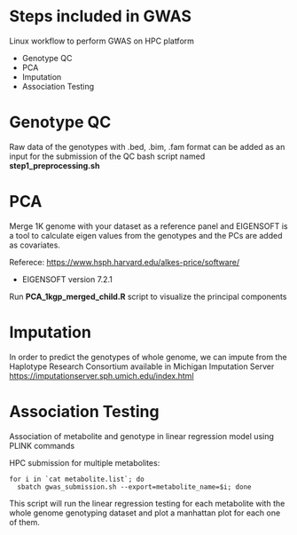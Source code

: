 # Steps included in GWAS 

Linux workflow to perform GWAS on HPC platform
  - Genotype QC
  - PCA
  - Imputation
  - Association Testing
  
  
# Genotype QC

Raw data of the genotypes with .bed, .bim, .fam format can be added as an input for the submission of the QC bash script named **step1_preprocessing.sh**

# PCA

Merge 1K genome with your dataset as a reference panel 
and EIGENSOFT is a tool to calculate eigen values from the genotypes and the PCs are added as covariates.

Referece: https://www.hsph.harvard.edu/alkes-price/software/
- EIGENSOFT version 7.2.1 

Run **PCA_1kgp_merged_child.R** script to visualize the principal components 

# Imputation 

In order to predict the genotypes of whole genome, we can impute from the Haplotype Research Consortium available in </dd>
Michigan Imputation Server 
https://imputationserver.sph.umich.edu/index.html



# Association Testing 

Association of metabolite and genotype in linear regression model using PLINK commands

HPC submission for multiple metabolites:
```
for i in `cat metabolite.list`; do 
  sbatch gwas_submission.sh --export=metabolite_name=$i; done

```
This script will run the linear regression testing for each metabolite with the whole genome genotyping dataset and plot a manhattan plot for each one of them.



